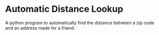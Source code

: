 # Automatic Distance Lookup
A python program to automatically find the distance between a zip code and an address made for a friend.
